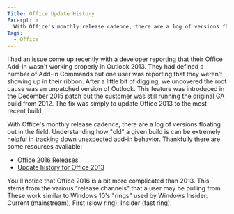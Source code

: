 ```yaml
---
Title: Office Update History
Excerpt: >
  With Office's monthly release cadence, there are a log of versions floating out in the field. Understanding how "old" a given buid is can be extremely helpful in tracking down unexpected add-in behavior. Thankfully there are some resources available.
Tags:
  - Office
---
```

I had an issue come up recently with a developer reporting that their Office Add-in wasn't working properly in Outlook 2013. They had defined a number of Add-in Commands but one user was reporting that they weren't showing up in their ribbon. After a little bit of digging, we uncovered the root cause was an unpatched version of Outlook. This feature was introduced in the December 2015 patch but the customer was still running the original GA build from 2012. The fix was simply to update Office 2013 to the most recent build.

With Office's monthly release cadence, there are a log of versions floating out in the field. Understanding how "old" a given build is can be extremely helpful in tracking down unexpected add-in behavior. Thankfully there are some resources available:

- [Office 2016 Releases](https://technet.microsoft.com/en-us/office/mt465751)
- [Update history for Office 2013](https://support.office.com/en-us/article/Update-history-for-Office-2013-19214f38-85b7-4734-b2f8-a6a598bb0117?ui=en-US&amp;rs=en-US&amp;ad=US&amp;fromAR=1)

You'll notice that Office 2016 is a bit more complicated than 2013. This stems from the various "release channels" that a user may be pulling from. These work similar to Windows 10's "rings" used by Windows Insider: Current (mainstream), First (slow ring), Insider (fast ring).